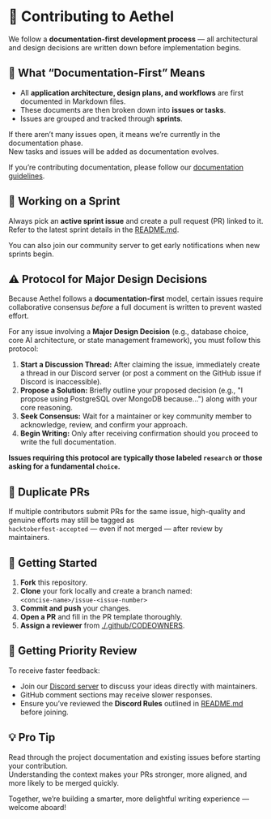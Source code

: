 # 🧩 Contributing to Aethel

We follow a **documentation-first development process** — all architectural and design decisions are written down before implementation begins.

## 📘 What “Documentation-First” Means

- All **application architecture, design plans, and workflows** are first documented in Markdown files.
- These documents are then broken down into **issues or tasks**.
- Issues are grouped and tracked through **sprints**.

If there aren’t many issues open, it means we’re currently in the documentation phase.  
New tasks and issues will be added as documentation evolves.

If you’re contributing documentation, please follow our [documentation guidelines](./docs/index.md).

## 🏃 Working on a Sprint

Always pick an **active sprint issue** and create a pull request (PR) linked to it.  
Refer to the latest sprint details in the [README.md](./README.md).

You can also join our community server to get early notifications when new sprints begin.

## ⚠️ Protocol for Major Design Decisions

Because Aethel follows a **documentation-first** model, certain issues require collaborative consensus _before_ a full document is written to prevent wasted effort.

For any issue involving a **Major Design Decision** (e.g., database choice, core AI architecture, or state management framework), you must follow this protocol:

1.  **Start a Discussion Thread:** After claiming the issue, immediately create a thread in our Discord server (or post a comment on the GitHub issue if Discord is inaccessible).
2.  **Propose a Solution:** Briefly outline your proposed decision (e.g., "I propose using PostgreSQL over MongoDB because...") along with your core reasoning.
3.  **Seek Consensus:** Wait for a maintainer or key community member to acknowledge, review, and confirm your approach.
4.  **Begin Writing:** Only after receiving confirmation should you proceed to write the full documentation.

**Issues requiring this protocol are typically those labeled `research` or those asking for a fundamental `choice`.**

## 🏅 Duplicate PRs

If multiple contributors submit PRs for the same issue, high-quality and genuine efforts may still be tagged as  
`hacktoberfest-accepted` — even if not merged — after review by maintainers.

## 🚀 Getting Started

1. **Fork** this repository.
2. **Clone** your fork locally and create a branch named:  
   `<concise-name>/issue-<issue-number>`
3. **Commit and push** your changes.
4. **Open a PR** and fill in the PR template thoroughly.
5. **Assign a reviewer** from [./.github/CODEOWNERS](./.github/CODEOWNERS).

## 🌟 Getting Priority Review

To receive faster feedback:

- Join our [Discord server](https://discord.com/invite/HP2YPGSrWU) to discuss your ideas directly with maintainers.
- GitHub comment sections may receive slower responses.
- Ensure you’ve reviewed the **Discord Rules** outlined in [README.md](./README.md) before joining.

## 💡 Pro Tip

Read through the project documentation and existing issues before starting your contribution.  
Understanding the context makes your PRs stronger, more aligned, and more likely to be merged quickly.

Together, we’re building a smarter, more delightful writing experience — welcome aboard!
